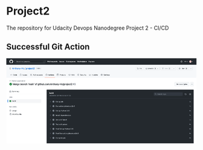 # Project2
The repository for Udacity Devops Nanodegree Project 2 - CI/CD 

## Successful Git Action

![Alt text](img/passing-github-action-screenshot.png?raw=true "Screen Shot of Passing Github Action")
